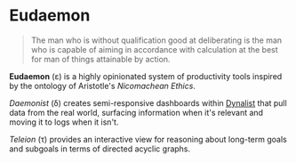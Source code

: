 # Eudaemon

> The man who is without qualification good at deliberating is the man who is capable of aiming in accordance with calculation at the best for man of things attainable by action.

**Eudaemon** (ε) is a highly opinionated system of productivity tools inspired by the ontology of Aristotle's _Nicomachean Ethics_.

_Daemonist_ (δ) creates semi-responsive dashboards within [Dynalist](https://dynalist.io/) that pull data from the real world, surfacing information when it's relevant and moving it to logs when it isn't.

_Teleion_ (τ) provides an interactive view for reasoning about long-term goals and subgoals in terms of directed acyclic graphs.
